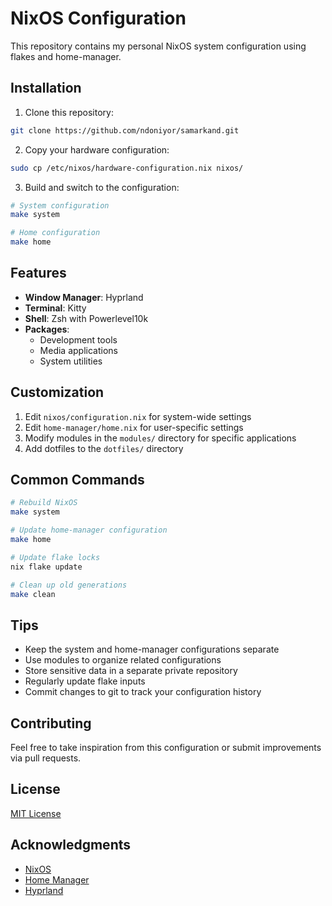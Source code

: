 # NixOS Configuration

This repository contains my personal NixOS system configuration using flakes and home-manager.

## Installation

1. Clone this repository:
```bash
git clone https://github.com/ndoniyor/samarkand.git
```

2. Copy your hardware configuration:
```bash
sudo cp /etc/nixos/hardware-configuration.nix nixos/
```

3. Build and switch to the configuration:
```bash
# System configuration
make system

# Home configuration
make home
```

## Features

- **Window Manager**: Hyprland
- **Terminal**: Kitty
- **Shell**: Zsh with Powerlevel10k
- **Packages**:
  - Development tools
  - Media applications
  - System utilities

## Customization

1. Edit `nixos/configuration.nix` for system-wide settings
2. Edit `home-manager/home.nix` for user-specific settings
3. Modify modules in the `modules/` directory for specific applications
4. Add dotfiles to the `dotfiles/` directory

## Common Commands

```bash
# Rebuild NixOS
make system

# Update home-manager configuration
make home

# Update flake locks
nix flake update

# Clean up old generations
make clean
```

## Tips

- Keep the system and home-manager configurations separate
- Use modules to organize related configurations
- Store sensitive data in a separate private repository
- Regularly update flake inputs
- Commit changes to git to track your configuration history

## Contributing

Feel free to take inspiration from this configuration or submit improvements via pull requests.

## License

[MIT License](LICENSE)

## Acknowledgments

- [NixOS](https://nixos.org/)
- [Home Manager](https://github.com/nix-community/home-manager)
- [Hyprland](https://hyprland.org/)
```